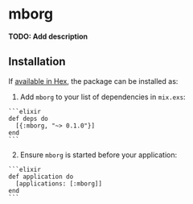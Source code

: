 # mborg

**TODO: Add description**

## Installation

If [available in Hex](https://hex.pm/docs/publish), the package can be installed as:

  1. Add `mborg` to your list of dependencies in `mix.exs`:

    ```elixir
    def deps do
      [{:mborg, "~> 0.1.0"}]
    end
    ```

  2. Ensure `mborg` is started before your application:

    ```elixir
    def application do
      [applications: [:mborg]]
    end
    ```
